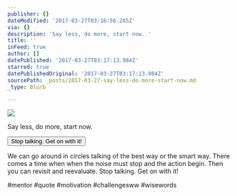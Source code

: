 ```yaml
---
publisher: {}
dateModified: '2017-03-27T03:16:56.205Z'
via: {}
description: 'Say less, do more, start now. '
title: ''
inFeed: true
author: []
datePublished: '2017-03-27T03:17:13.984Z'
starred: true
datePublishedOriginal: '2017-03-27T03:17:13.984Z'
sourcePath: _posts/2017-03-27-say-less-do-more-start-now.md
_type: Blurb

---
```

![](https://imgflo.herokuapp.com/graph/2b2431f8e7ba7b0/9d89e1006244d40448e6177f5b36ee8a/croprotate.jpg?cropheight=722&cropwidth=750&degrees=0&input=https%3A%2F%2Fthe-grid-user-content.s3-us-west-2.amazonaws.com%2F138a8bf1-3811-45b9-9af0-bc3844cfff2b.jpg&x=0&y=15)

Say less, do more, start now. 

<button data-role="cta" style="">Stop talking. Get on with it!</button>

We can go around in circles talking of the best way or the smart way. There comes a time when when the noise must stop and the action begin. Then you can revisit and reevaluate. Stop talking. Get on with it!

\#mentor \#quote \#motivation \#challengesww \#wisewords
